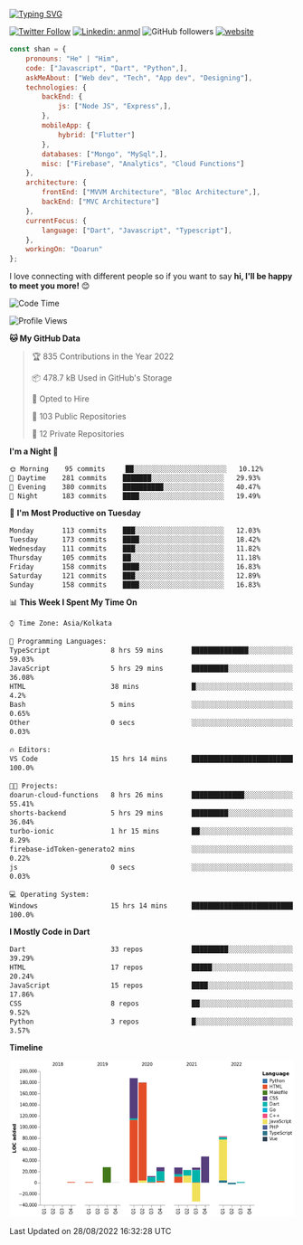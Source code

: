 [![Typing SVG](https://readme-typing-svg.herokuapp.com?lines=Hey%2C+I'm+Shan;I+am+a+Full+Stack+Developer)](https://git.io/typing-svg)

<!-- <img align='right' src="https://media.giphy.com/media/M9gbBd9nbDrOTu1Mqx/giphy.gif" width="230"> -->

[![Twitter Follow](https://img.shields.io/twitter/follow/shan__shaji?style=flat)](https://twitter.com/intent/follow?screen_name=shan__shaji)
[![Linkedin: anmol](https://img.shields.io/badge/shan-shaji?style=flat-square&logo=Linkedin&logoColor=white&link=https://www.linkedin.com/in/shan-shaji/)](https://www.linkedin.com/in/shan-shaji/)
![GitHub followers](https://img.shields.io/github/followers/shan-shaji?label=Follow&style=social)
[![website](https://img.shields.io/badge/Website-46a2f1.svg?&style=flat-square&logo=Google-Chrome&logoColor=white&link=http://shan-shaji.github.io/)](http://shan-shaji.github.io/)




```javascript
const shan = {
    pronouns: "He" | "Him",
    code: ["Javascript", "Dart", "Python",],
    askMeAbout: ["Web dev", "Tech", "App dev", "Designing"],
    technologies: {
        backEnd: {
            js: ["Node JS", "Express",],
        },
        mobileApp: {
            hybrid: ["Flutter"]
        },
        databases: ["Mongo", "MySql",],
        misc: ["Firebase", "Analytics", "Cloud Functions"]
    },
    architecture: {
        frontEnd: ["MVVM Architecture", "Bloc Architecture",],
        backEnd: ["MVC Architecture"]
    },
    currentFocus: {
        language: ["Dart", "Javascript", "Typescript"],
    },
    workingOn: "Doarun"
};
```

I love connecting with different people</b> so if you want to say <b>hi, I'll be happy to meet you more!</b> 😊</em>


<!--START_SECTION:waka-->
![Code Time](http://img.shields.io/badge/Code%20Time-0%20secs-blue)

![Profile Views](http://img.shields.io/badge/Profile%20Views-27-blue)

**🐱 My GitHub Data** 

> 🏆 835 Contributions in the Year 2022
 > 
> 📦 478.7 kB Used in GitHub's Storage 
 > 
> 💼 Opted to Hire
 > 
> 📜 103 Public Repositories 
 > 
> 🔑 12 Private Repositories  
 > 
**I'm a Night 🦉** 

```text
🌞 Morning    95 commits     ██░░░░░░░░░░░░░░░░░░░░░░░   10.12% 
🌆 Daytime    281 commits    ███████░░░░░░░░░░░░░░░░░░   29.93% 
🌃 Evening    380 commits    ██████████░░░░░░░░░░░░░░░   40.47% 
🌙 Night      183 commits    ████░░░░░░░░░░░░░░░░░░░░░   19.49%

```
📅 **I'm Most Productive on Tuesday** 

```text
Monday       113 commits    ███░░░░░░░░░░░░░░░░░░░░░░   12.03% 
Tuesday      173 commits    ████░░░░░░░░░░░░░░░░░░░░░   18.42% 
Wednesday    111 commits    ███░░░░░░░░░░░░░░░░░░░░░░   11.82% 
Thursday     105 commits    ██░░░░░░░░░░░░░░░░░░░░░░░   11.18% 
Friday       158 commits    ████░░░░░░░░░░░░░░░░░░░░░   16.83% 
Saturday     121 commits    ███░░░░░░░░░░░░░░░░░░░░░░   12.89% 
Sunday       158 commits    ████░░░░░░░░░░░░░░░░░░░░░   16.83%

```


📊 **This Week I Spent My Time On** 

```text
⌚︎ Time Zone: Asia/Kolkata

💬 Programming Languages: 
TypeScript               8 hrs 59 mins       ██████████████░░░░░░░░░░░   59.03% 
JavaScript               5 hrs 29 mins       █████████░░░░░░░░░░░░░░░░   36.08% 
HTML                     38 mins             █░░░░░░░░░░░░░░░░░░░░░░░░   4.2% 
Bash                     5 mins              ░░░░░░░░░░░░░░░░░░░░░░░░░   0.65% 
Other                    0 secs              ░░░░░░░░░░░░░░░░░░░░░░░░░   0.03%

🔥 Editors: 
VS Code                  15 hrs 14 mins      █████████████████████████   100.0%

🐱‍💻 Projects: 
doarun-cloud-functions   8 hrs 26 mins       █████████████░░░░░░░░░░░░   55.41% 
shorts-backend           5 hrs 29 mins       █████████░░░░░░░░░░░░░░░░   36.04% 
turbo-ionic              1 hr 15 mins        ██░░░░░░░░░░░░░░░░░░░░░░░   8.29% 
firebase-idToken-generato2 mins              ░░░░░░░░░░░░░░░░░░░░░░░░░   0.22% 
js                       0 secs              ░░░░░░░░░░░░░░░░░░░░░░░░░   0.03%

💻 Operating System: 
Windows                  15 hrs 14 mins      █████████████████████████   100.0%

```

**I Mostly Code in Dart** 

```text
Dart                     33 repos            █████████░░░░░░░░░░░░░░░░   39.29% 
HTML                     17 repos            █████░░░░░░░░░░░░░░░░░░░░   20.24% 
JavaScript               15 repos            ████░░░░░░░░░░░░░░░░░░░░░   17.86% 
CSS                      8 repos             ██░░░░░░░░░░░░░░░░░░░░░░░   9.52% 
Python                   3 repos             █░░░░░░░░░░░░░░░░░░░░░░░░   3.57%

```


**Timeline**

![Chart not found](https://raw.githubusercontent.com/shan-shaji/shan-shaji/master/charts/bar_graph.png) 


 Last Updated on 28/08/2022 16:32:28 UTC
<!--END_SECTION:waka-->

